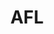 ---
title: AFL
crosslinks:
- westcoasteagles
- AFLCircleJerk
- livven
- FremantleFC
- AskReddit
- GeelongCats
- reddit_stream
- australia
- OutOfTheLoop
- soccer
- hockey
- adelaidefc
- pics
- EssendonFC
- videos
- StKilda
- highqualitygifs
- funny
- modnews
- Cricket
---